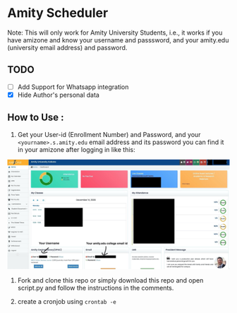 # Amity Scheduler

Note: This will only work for Amity University Students, i.e., it works if you have amizone and know your username and passsword, and your amity.edu (university email address) and password.

## TODO

- [ ] Add Support for Whatsapp integration
- [x] Hide Author's personal data

## How to Use : 

1. Get your User-id (Enrollment Number) and Password, and your `<yourname>.s.amity.edu` email address and its password you can find it in your amizone after logging in like this:

![image](/Assets/usernamepass.jpg)

<!-- <img src="AmityDayScheduleScript/../2020-12-12_01:41.png" style="width:1500px;height:800px;"> -->

1. Fork and clone this repo or simply download this repo and open script.py and follow the instructions in the comments.

2. create a cronjob using `crontab -e`
